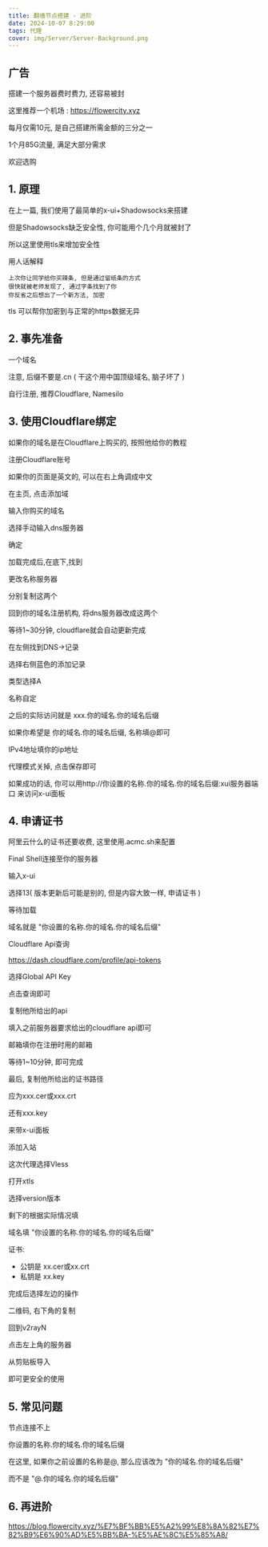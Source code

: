 ```yaml
---
title: 翻墙节点搭建 - 进阶
date: 2024-10-07 8:29:00
tags: 代理
cover: img/Server/Server-Background.png
---
```


## 广告

搭建一个服务器费时费力, 还容易被封

这里推荐一个机场 : https://flowercity.xyz

每月仅需10元, 是自己搭建所需金额的三分之一

1个月85G流量, 满足大部分需求

欢迎选购

## 1. 原理

在上一篇, 我们使用了最简单的x-ui+Shadowsocks来搭建

但是Shadowsocks缺乏安全性, 你可能用个几个月就被封了

所以这里使用tls来增加安全性

用人话解释

```
上次你让同学给你买辣条, 但是通过留纸条的方式
很快就被老师发现了, 通过字条找到了你
你反省之后想出了一个新方法, 加密
```
tls 可以帮你加密到与正常的https数据无异

## 2. 事先准备

一个域名

注意, 后缀不要是.cn ( 干这个用中国顶级域名, 脑子坏了 )

自行注册, 推荐Cloudflare, Namesilo

## 3. 使用Cloudflare绑定

如果你的域名是在Cloudflare上购买的, 按照他给你的教程

注册Cloudflare账号

如果你的页面是英文的, 可以在右上角调成中文

在主页, 点击添加域

输入你购买的域名

选择手动输入dns服务器

确定

加载完成后,在底下,找到

更改名称服务器

分别复制这两个

回到你的域名注册机构, 将dns服务器改成这两个

等待1~30分钟, cloudflare就会自动更新完成

在左侧找到DNS->记录

选择右侧蓝色的添加记录

类型选择A

名称自定

之后的实际访问就是 xxx.你的域名.你的域名后缀

如果你希望是 你的域名.你的域名后缀, 名称填@即可

IPv4地址填你的ip地址

代理模式关掉, 点击保存即可

如果成功的话, 你可以用http://你设置的名称.你的域名.你的域名后缀:xui服务器端口 来访问x-ui面板

## 4. 申请证书

阿里云什么的证书还要收费, 这里使用.acmc.sh来配置

Final Shell连接至你的服务器

输入x-ui

选择13( 版本更新后可能是别的, 但是内容大致一样, 申请证书 )

等待加载

域名就是 "你设置的名称.你的域名.你的域名后缀"

Cloudflare Api查询

https://dash.cloudflare.com/profile/api-tokens

选择Global API Key

点击查询即可

复制他所给出的api

填入之前服务器要求给出的cloudflare api即可

邮箱填你在注册时用的邮箱

等待1~10分钟, 即可完成

最后, 复制他所给出的证书路径

应为xxx.cer或xxx.crt

还有xxx.key

来带x-ui面板

添加入站

这次代理选择Vless

打开xtls

选择version版本

剩下的根据实际情况填

域名填 "你设置的名称.你的域名.你的域名后缀"

证书:
- 公钥是 xx.cer或xx.crt
- 私钥是 xx.key

完成后选择左边的操作

二维码, 右下角的复制

回到v2rayN

点击左上角的服务器

从剪贴板导入

即可更安全的使用

## 5. 常见问题

节点连接不上

你设置的名称.你的域名.你的域名后缀

在这里, 如果你之前设置的名称是@, 那么应该改为 "你的域名.你的域名后缀"

而不是 "@.你的域名.你的域名后缀"

## 6. 再进阶

https://blog.flowercity.xyz/%E7%BF%BB%E5%A2%99%E8%8A%82%E7%82%B9%E6%90%AD%E5%BB%BA-%E5%AE%8C%E5%85%A8/